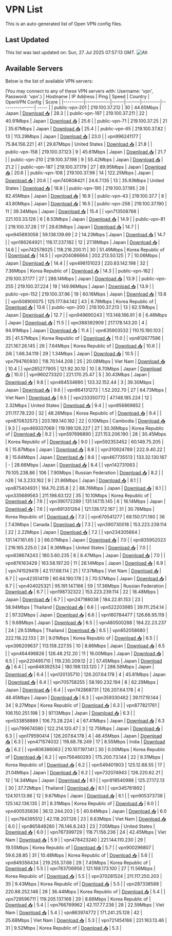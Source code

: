 # VPN List

This is an auto-generated list of Open VPN config files.

## Last Updated

This list was last updated on: Sun, 27 Jul 2025 07:57:13 GMT.
![Alt](https://repobeats.axiom.co/api/embed/186b98318ef1479477931607c1ad7d823f12451f.svg "Repobeats analytics image")

## Available Servers

Below is the list of available VPN servers:

(You may connect to any of these VPN servers with: Username: 'vpn', Password: 'vpn'.)
| Hostname | IP Address | Ping | Speed | Country | OpenVPN Config | Score |
|----------|------------|------|-------|---------|----------------| ----- |
| public-vpn-201 | 219.100.37.212 | 30 | 44.65Mbps | Japan | [Download 📥](./configs/server_0_JP.ovpn) | 28.3 |
| public-vpn-197 | 219.100.37.211 | 22 | 40.91Mbps | Japan | [Download 📥](./configs/server_1_JP.ovpn) | 25.6 |
| public-vpn-71 | 219.100.37.25 | 21 | 35.67Mbps | Japan | [Download 📥](./configs/server_2_JP.ovpn) | 25.4 |
| public-vpn-65 | 219.100.37.82 | 13 | 113.29Mbps | Japan | [Download 📥](./configs/server_3_JP.ovpn) | 23.0 |
| vpn996241177 | 75.84.156.221 | 41 | 29.87Mbps | United States | [Download 📥](./configs/server_4_US.ovpn) | 21.8 |
| public-vpn-158 | 219.100.37.123 | 9 | 45.61Mbps | Japan | [Download 📥](./configs/server_5_JP.ovpn) | 21.7 |
| public-vpn-210 | 219.100.37.198 | 9 | 55.42Mbps | Japan | [Download 📥](./configs/server_6_JP.ovpn) | 21.2 |
| public-vpn-187 | 219.100.37.179 | 27 | 89.95Mbps | Japan | [Download 📥](./configs/server_7_JP.ovpn) | 20.6 |
| public-vpn-108 | 219.100.37.98 | 14 | 122.25Mbps | Japan | [Download 📥](./configs/server_8_JP.ovpn) | 20.6 |
| vpn740608421 | 24.6.7.135 | 13 | 35.93Mbps | United States | [Download 📥](./configs/server_9_US.ovpn) | 18.8 |
| public-vpn-195 | 219.100.37.195 | 28 | 82.45Mbps | Japan | [Download 📥](./configs/server_10_JP.ovpn) | 16.9 |
| public-vpn-43 | 219.100.37.7 | 8 | 43.80Mbps | Japan | [Download 📥](./configs/server_11_JP.ovpn) | 16.5 |
| public-vpn-258 | 219.100.37.190 | 11 | 39.34Mbps | Japan | [Download 📥](./configs/server_12_JP.ovpn) | 15.4 |
| vpn713508768 | 221.103.33.126 | 6 | 8.53Mbps | Japan | [Download 📥](./configs/server_13_JP.ovpn) | 14.9 |
| public-vpn-81 | 219.100.37.28 | 17 | 28.63Mbps | Japan | [Download 📥](./configs/server_14_JP.ovpn) | 14.7 |
| vpn945893058 | 59.138.139.69 | 2 | 14.23Mbps | Japan | [Download 📥](./configs/server_15_JP.ovpn) | 14.7 |
| vpn186264921 | 118.17.237.182 | 12 | 27.18Mbps | Japan | [Download 📥](./configs/server_16_JP.ovpn) | 14.6 |
| vpn742578025 | 118.218.200.11 | 30 | 51.49Mbps | Korea Republic of | [Download 📥](./configs/server_17_KR.ovpn) | 14.5 |
| vpn204086664 | 202.213.50.125 | 7 | 10.06Mbps | Japan | [Download 📥](./configs/server_18_JP.ovpn) | 14.4 |
| vpn498151023 | 220.83.142.198 | 32 | 7.36Mbps | Korea Republic of | [Download 📥](./configs/server_19_KR.ovpn) | 14.3 |
| public-vpn-182 | 219.100.37.177 | 27 | 288.14Mbps | Japan | [Download 📥](./configs/server_20_JP.ovpn) | 13.9 |
| public-vpn-255 | 219.100.37.224 | 19 | 149.96Mbps | Japan | [Download 📥](./configs/server_21_JP.ovpn) | 13.9 |
| public-vpn-152 | 219.100.37.96 | 19 | 60.16Mbps | Japan | [Download 📥](./configs/server_22_JP.ovpn) | 13.8 |
| vpn508900075 | 125.177.84.142 | 43 | 6.78Mbps | Korea Republic of | [Download 📥](./configs/server_23_KR.ovpn) | 13.6 |
| public-vpn-200 | 219.100.37.213 | 13 | 62.51Mbps | Japan | [Download 📥](./configs/server_24_JP.ovpn) | 12.7 |
| vpn949690243 | 113.148.186.91 | 6 | 6.48Mbps | Japan | [Download 📥](./configs/server_25_JP.ovpn) | 11.5 |
| vpn388392909 | 217.178.143.20 | 4 | 94.91Mbps | Japan | [Download 📥](./configs/server_26_JP.ovpn) | 11.4 |
| vpn635903532 | 110.15.190.103 | 35 | 41.57Mbps | Korea Republic of | [Download 📥](./configs/server_27_KR.ovpn) | 11.0 |
| vpn812677596 | 221.167.26.145 | 26 | 7.64Mbps | Korea Republic of | [Download 📥](./configs/server_28_KR.ovpn) | 10.6 |
| 2i6 | 1.66.34.119 | 29 | 1.34Mbps | Japan | [Download 📥](./configs/server_29_JP.ovpn) | 10.5 |
| vpn794760930 | 118.70.144.208 | 25 | 20.08Mbps | Viet Nam | [Download 📥](./configs/server_30_VN.ovpn) | 10.4 |
| vpn285277905 | 121.92.30.10 | 10 | 8.70Mbps | Japan | [Download 📥](./configs/server_31_JP.ovpn) | 10.0 |
| vpn960273320 | 221.170.25.47 | 5 | 30.43Mbps | Japan | [Download 📥](./configs/server_32_JP.ovpn) | 9.8 |
| vpn484534690 | 133.32.152.44 | 3 | 39.30Mbps | Japan | [Download 📥](./configs/server_33_JP.ovpn) | 9.6 |
| vpn864131273 | 1.52.202.70 | 27 | 64.73Mbps | Viet Nam | [Download 📥](./configs/server_34_VN.ovpn) | 9.5 |
| vpn233350772 | 47.148.185.224 | 12 | 2.32Mbps | United States | [Download 📥](./configs/server_35_US.ovpn) | 9.4 |
| vpn956869852 | 211.117.78.220 | 32 | 48.26Mbps | Korea Republic of | [Download 📥](./configs/server_36_KR.ovpn) | 9.4 |
| vpn870832573 | 203.189.140.182 | 22 | 0.10Mbps | Cambodia | [Download 📥](./configs/server_37_KH.ovpn) | 9.3 |
| vpn469337069 | 119.199.126.227 | 27 | 30.36Mbps | Korea Republic of | [Download 📥](./configs/server_38_KR.ovpn) | 9.2 |
| vpn597698890 | 221.153.206.190 | 28 | 30.45Mbps | Korea Republic of | [Download 📥](./configs/server_39_KR.ovpn) | 9.0 |
| vpn592353452 | 60.149.75.205 | 6 | 15.87Mbps | Japan | [Download 📥](./configs/server_40_JP.ovpn) | 8.8 |
| vpn310924789 | 222.9.40.22 | 8 | 15.64Mbps | Japan | [Download 📥](./configs/server_41_JP.ovpn) | 8.6 |
| vpn467735513 | 133.32.130.167 | - | 28.66Mbps | Japan | [Download 📥](./configs/server_42_JP.ovpn) | 8.4 |
| vpn142731063 | 79.105.238.86 | 106 | 7.90Mbps | Russian Federation | [Download 📥](./configs/server_43_RU.ovpn) | 8.2 |
| n26 | 14.3.233.162 | 9 | 21.86Mbps | Japan | [Download 📥](./configs/server_44_JP.ovpn) | 8.1 |
| vpn875404931 | 164.70.235.8 | 2 | 88.76Mbps | Japan | [Download 📥](./configs/server_45_JP.ovpn) | 8.1 |
| vpn335689563 | 211.198.63.122 | 35 | 10.10Mbps | Korea Republic of | [Download 📥](./configs/server_46_KR.ovpn) | 7.6 |
| vpn390172289 | 131.147.15.145 | 6 | 16.14Mbps | Japan | [Download 📥](./configs/server_47_JP.ovpn) | 7.6 |
| vpn891351264 | 121.138.172.167 | 31 | 30.76Mbps | Korea Republic of | [Download 📥](./configs/server_48_KR.ovpn) | 7.3 |
| vpn670541277 | 68.150.171.190 | 36 | 7.43Mbps | Canada | [Download 📥](./configs/server_49_CA.ovpn) | 7.3 |
| vpn390730018 | 153.223.239.114 | 22 | 2.22Mbps | Japan | [Download 📥](./configs/server_50_JP.ovpn) | 7.2 |
| vpn234305664 | 131.147.161.65 | 3 | 66.07Mbps | Japan | [Download 📥](./configs/server_51_JP.ovpn) | 7.0 |
| vpn835952023 | 216.165.225.0 | 24 | 8.36Mbps | United States | [Download 📥](./configs/server_52_US.ovpn) | 7.0 |
| vpn838674243 | 180.5.60.235 | 6 | 8.47Mbps | Japan | [Download 📥](./configs/server_53_JP.ovpn) | 7.0 |
| vpn876163429 | 163.58.197.20 | 11 | 28.14Mbps | Japan | [Download 📥](./configs/server_54_JP.ovpn) | 6.9 |
| vpn741529419 | 42.117.68.114 | 21 | 17.37Mbps | Viet Nam | [Download 📥](./configs/server_55_VN.ovpn) | 6.7 |
| vpn423514119 | 60.64.190.178 | 3 | 70.57Mbps | Japan | [Download 📥](./configs/server_56_JP.ovpn) | 6.7 |
| vpn404025321 | 95.191.147.166 | 59 | 17.36Mbps | Russian Federation | [Download 📥](./configs/server_57_RU.ovpn) | 6.7 |
| vpn198732322 | 153.223.239.114 | 22 | 18.48Mbps | Japan | [Download 📥](./configs/server_58_JP.ovpn) | 6.7 |
| vpn247188038 | 184.22.81.153 | 23 | 58.94Mbps | Thailand | [Download 📥](./configs/server_59_TH.ovpn) | 6.6 |
| vpn522203985 | 39.111.254.14 | 2 | 97.32Mbps | Japan | [Download 📥](./configs/server_60_JP.ovpn) | 6.6 |
| vpn160784477 | 126.66.95.119 | 5 | 9.68Mbps | Japan | [Download 📥](./configs/server_61_JP.ovpn) | 6.5 |
| vpn480500288 | 184.22.23.237 | 24 | 29.53Mbps | Thailand | [Download 📥](./configs/server_62_TH.ovpn) | 6.5 |
| vpn652058680 | 222.118.22.133 | 31 | 9.01Mbps | Korea Republic of | [Download 📥](./configs/server_63_KR.ovpn) | 6.5 |
| vpn396209637 | 113.158.227.55 | 10 | 8.86Mbps | Japan | [Download 📥](./configs/server_64_JP.ovpn) | 6.5 |
| vpn464496826 | 126.48.212.20 | 11 | 16.00Mbps | Japan | [Download 📥](./configs/server_65_JP.ovpn) | 6.5 |
| vpn220495710 | 119.230.209.12 | 2 | 57.45Mbps | Japan | [Download 📥](./configs/server_66_JP.ovpn) | 6.4 |
| vpn848392534 | 180.198.133.120 | 7 | 288.56Mbps | Japan | [Download 📥](./configs/server_67_JP.ovpn) | 6.4 |
| vpn120135710 | 126.207.64.178 | 4 | 45.81Mbps | Japan | [Download 📥](./configs/server_68_JP.ovpn) | 6.4 |
| vpn705758255 | 58.190.232.194 | 8 | 62.29Mbps | Japan | [Download 📥](./configs/server_69_JP.ovpn) | 6.4 |
| vpn742868731 | 126.207.64.178 | 4 | 48.45Mbps | Japan | [Download 📥](./configs/server_70_JP.ovpn) | 6.3 |
| vpn359330462 | 39.117.19.144 | 34 | 9.27Mbps | Korea Republic of | [Download 📥](./configs/server_71_KR.ovpn) | 6.3 |
| vpn877821761 | 106.150.251.198 | 3 | 97.13Mbps | Japan | [Download 📥](./configs/server_72_JP.ovpn) | 6.3 |
| vpn533858889 | 106.73.28.224 | 4 | 67.41Mbps | Japan | [Download 📥](./configs/server_73_JP.ovpn) | 6.3 |
| vpn799674590 | 122.214.120.47 | 3 | 12.75Mbps | Japan | [Download 📥](./configs/server_74_JP.ovpn) | 6.3 |
| vpn179590414 | 126.207.64.178 | 4 | 48.45Mbps | Japan | [Download 📥](./configs/server_75_JP.ovpn) | 6.3 |
| vpn471574032 | 116.68.78.249 | 17 | 8.55Mbps | India | [Download 📥](./configs/server_76_IN.ovpn) | 6.2 |
| vpn806386063 | 210.107.197.141 | 30 | 0.00Mbps | Korea Republic of | [Download 📥](./configs/server_77_KR.ovpn) | 6.2 |
| vpn756460293 | 175.200.73.144 | 22 | 9.31Mbps | Korea Republic of | [Download 📥](./configs/server_78_KR.ovpn) | 6.2 |
| vpn549401903 | 125.12.68.55 | 17 | 21.04Mbps | Japan | [Download 📥](./configs/server_79_JP.ovpn) | 6.2 |
| vpn732074943 | 126.220.62.21 | 12 | 14.34Mbps | Japan | [Download 📥](./configs/server_80_JP.ovpn) | 6.1 |
| vpn918540988 | 125.27.172.13 | 30 | 37.72Mbps | Thailand | [Download 📥](./configs/server_81_TH.ovpn) | 6.1 |
| vpn345761892 | 124.101.13.96 | 12 | 9.67Mbps | Japan | [Download 📥](./configs/server_82_JP.ovpn) | 6.1 |
| vpn905373738 | 125.142.136.135 | 31 | 8.31Mbps | Korea Republic of | [Download 📥](./configs/server_83_KR.ovpn) | 6.0 |
| vpn400535836 | 36.12.244.203 | 5 | 40.64Mbps | Japan | [Download 📥](./configs/server_84_JP.ovpn) | 6.0 |
| vpn784395512 | 42.118.207.126 | 23 | 8.63Mbps | Viet Nam | [Download 📥](./configs/server_85_VN.ovpn) | 6.0 |
| vpn865848280 | 76.146.8.243 | 23 | 7.05Mbps | United States | [Download 📥](./configs/server_86_US.ovpn) | 6.0 |
| vpn767399729 | 118.71.156.236 | 24 | 42.45Mbps | Viet Nam | [Download 📥](./configs/server_87_VN.ovpn) | 5.9 |
| vpn478423240 | 221.144.110.230 | 29 | 19.55Mbps | Korea Republic of | [Download 📥](./configs/server_88_KR.ovpn) | 5.7 |
| vpn900296807 | 59.6.28.85 | 31 | 10.48Mbps | Korea Republic of | [Download 📥](./configs/server_89_KR.ovpn) | 5.6 |
| vpn849356434 | 219.255.37.68 | 29 | 7.45Mbps | Korea Republic of | [Download 📥](./configs/server_90_KR.ovpn) | 5.5 |
| vpn783706956 | 121.168.173.100 | 27 | 11.56Mbps | Korea Republic of | [Download 📥](./configs/server_91_KR.ovpn) | 5.5 |
| vpn370281524 | 211.117.250.203 | 35 | 9.43Mbps | Korea Republic of | [Download 📥](./configs/server_92_KR.ovpn) | 5.5 |
| vpn287338588 | 220.88.252.148 | 28 | 36.44Mbps | Korea Republic of | [Download 📥](./configs/server_93_KR.ovpn) | 5.4 |
| vpn729596711 | 119.205.137.168 | 29 | 8.66Mbps | Korea Republic of | [Download 📥](./configs/server_94_KR.ovpn) | 5.4 |
| vpn766769962 | 42.117.77.236 | 28 | 22.59Mbps | Viet Nam | [Download 📥](./configs/server_95_VN.ovpn) | 5.4 |
| vpn863974772 | 171.241.25.128 | 42 | 25.68Mbps | Viet Nam | [Download 📥](./configs/server_96_VN.ovpn) | 5.3 |
| vpn721454166 | 221.163.13.46 | 31 | 9.52Mbps | Korea Republic of | [Download 📥](./configs/server_97_KR.ovpn) | 5.3 |
